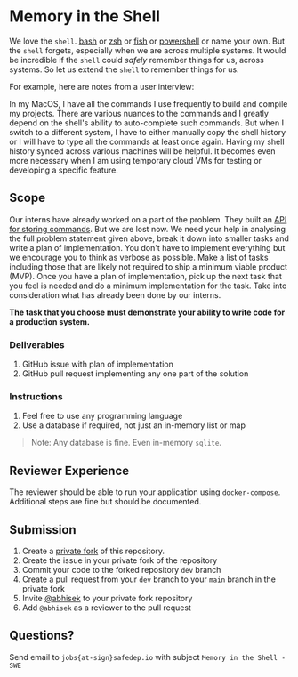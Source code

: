 # Memory in the Shell

We love the `shell`. [bash](#) or [zsh](#) or [fish](#) or [powershell](#) or name
your own. But the `shell` forgets, especially when we are across multiple
systems. It would be incredible if the `shell` could *safely* remember things for us,
across systems. So let us extend the `shell` to remember things for us.

For example, here are notes from a user interview:

In my MacOS, I have all the commands I use frequently to build and compile my
projects. There are various nuances to the commands and I greatly depend on the
shell's ability to auto-complete such commands. But when I switch to
a different system, I have to either manually copy the shell history or I will
have to type all the commands at least once again. Having my shell history
synced across various machines will be helpful. It becomes even more necessary
when I am using temporary cloud VMs for testing or developing a specific
feature.

## Scope

Our interns have already worked on a part of the problem. They built an [API
for storing commands](https://github.com/safedep-hiring/swe-intern-problem-1).
But we are lost now. We need your help in analysing the full problem statement
given above, break it down into smaller tasks and write a plan of
implementation. You don't have to implement everything but we encourage you to
think as verbose as possible. Make a list of tasks including those that are
likely not required to ship a minimum viable product (MVP). Once you have a plan of implementation, pick up the next task that you feel is
needed and do a minimum implementation for the task. Take into consideration
what has already been done by our interns.

**The task that you choose must demonstrate your ability to write code for a production system.**

### Deliverables

1. GitHub issue with plan of implementation
2. GitHub pull request implementing any one part of the solution

### Instructions

1. Feel free to use any programming language
2. Use a database if required, not just an in-memory list or map

> Note: Any database is fine. Even in-memory `sqlite`.

## Reviewer Experience

The reviewer should be able to run your application using
`docker-compose`. Additional steps are fine but should be documented.

## Submission

1. Create a [private fork](https://docs.github.com/en/pull-requests/collaborating-with-pull-requests/working-with-forks/fork-a-repo) of this repository.
2. Create the issue in your private fork of the repository
3. Commit your code to the forked repository `dev` branch
4. Create a pull request from your `dev` branch to your `main` branch in the private fork
5. Invite [@abhisek](https://github.com/abhisek) to your private fork repository
6. Add `@abhisek` as a reviewer to the pull request

## Questions?

Send email to `jobs{at-sign}safedep.io` with subject `Memory in the Shell - SWE`
